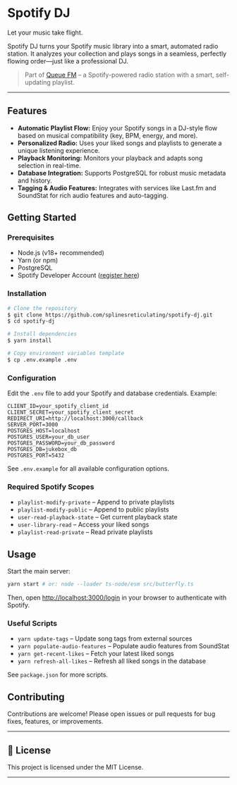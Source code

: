 # Spotify DJ

Let your music take flight.

Spotify DJ turns your Spotify music library into a smart, automated radio station. It analyzes your collection and plays songs in a seamless, perfectly flowing order—just like a professional DJ.

> Part of [Queue FM](https://github.com/splinesreticulating/queuefm) – a Spotify-powered radio station with a smart, self-updating playlist.

---

## Features

- **Automatic Playlist Flow:** Enjoy your Spotify songs in a DJ-style flow based on musical compatibility (key, BPM, energy, and more).
- **Personalized Radio:** Uses your liked songs and playlists to generate a unique listening experience.
- **Playback Monitoring:** Monitors your playback and adapts song selection in real-time.
- **Database Integration:** Supports PostgreSQL for robust music metadata and history.
- **Tagging & Audio Features:** Integrates with services like Last.fm and SoundStat for rich audio features and auto-tagging.

## Getting Started

### Prerequisites
- Node.js (v18+ recommended)
- Yarn (or npm)
- PostgreSQL
- Spotify Developer Account ([register here](https://developer.spotify.com/dashboard/applications))

### Installation

```bash
# Clone the repository
$ git clone https://github.com/splinesreticulating/spotify-dj.git
$ cd spotify-dj

# Install dependencies
$ yarn install

# Copy environment variables template
$ cp .env.example .env
```

### Configuration
Edit the `.env` file to add your Spotify and database credentials. Example:

```env
CLIENT_ID=your_spotify_client_id
CLIENT_SECRET=your_spotify_client_secret
REDIRECT_URI=http://localhost:3000/callback
SERVER_PORT=3000
POSTGRES_HOST=localhost
POSTGRES_USER=your_db_user
POSTGRES_PASSWORD=your_db_password
POSTGRES_DB=jukebox_db
POSTGRES_PORT=5432
```

See `.env.example` for all available configuration options.

### Required Spotify Scopes

- `playlist-modify-private` – Append to private playlists
- `playlist-modify-public` – Append to public playlists
- `user-read-playback-state` – Get current playback state
- `user-library-read` – Access your liked songs
- `playlist-read-private` – Read private playlists

## Usage

Start the main server:
```bash
yarn start # or: node --loader ts-node/esm src/butterfly.ts
```

Then, open [http://localhost:3000/login](http://localhost:3000/login) in your browser to authenticate with Spotify.

### Useful Scripts
- `yarn update-tags` – Update song tags from external sources
- `yarn populate-audio-features` – Populate audio features from SoundStat
- `yarn get-recent-likes` – Fetch your latest liked songs
- `yarn refresh-all-likes` – Refresh all liked songs in the database

See `package.json` for more scripts.

## Contributing

Contributions are welcome! Please open issues or pull requests for bug fixes, features, or improvements.

---

## 📄 License

This project is licensed under the MIT License.

---

